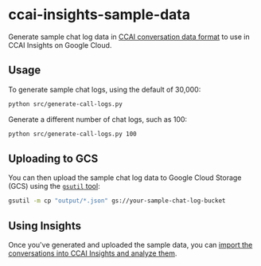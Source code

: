 # ccai-insights-sample-data

Generate sample chat log data in
[CCAI conversation data format](https://cloud.google.com/contact-center/insights/docs/conversation-data-format)
to use in CCAI Insights on Google Cloud.

## Usage

To generate sample chat logs, using the default of 30,000:

```bash
python src/generate-call-logs.py
```

Generate a different number of chat logs, such as 100:

```bash
python src/generate-call-logs.py 100
```

## Uploading to GCS

You can then upload the sample chat log data to Google Cloud Storage (GCS)
using the [`gsutil` tool](https://cloud.google.com/storage/docs/gsutil):

```bash
gsutil -m cp "output/*.json" gs://your-sample-chat-log-bucket
```

## Using Insights

Once you've generated and uploaded the sample data, you can [import the
conversations into CCAI Insights and analyze
them](https://cloud.google.com/contact-center/insights/docs/create-analyze-conversation-ui).
